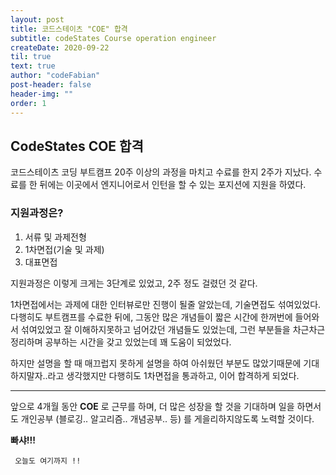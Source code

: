 ```yaml
---
layout: post
title: 코드스테이츠 "COE" 합격
subtitle: codeStates Course operation engineer
createDate: 2020-09-22
til: true
text: true
author: "codeFabian"
post-header: false
header-img: ""
order: 1
---
```


## CodeStates COE 합격

코드스테이츠 코딩 부트캠프 20주 이상의 과정을 마치고 수료를 한지 2주가 지났다.
수료를 한 뒤에는 이곳에서 엔지니어로서 인턴을 할 수 있는 포지션에 지원을 하였다.

### 지원과정은?

1. 서류 및 과제전형
2. 1차면접(기술 및 과제)
3. 대표면접

지원과정은 이렇게 크게는 3단계로 있었고, 2주 정도 걸렸던 것 같다.

1차면접에서는 과제에 대한 인터뷰로만 진행이 될줄 알았는데, 기술면접도 섞여있었다.
다행히도 부트캠프를 수료한 뒤에, 그동안 많은 개념들이 짧은 시간에 한꺼번에 들어와서 섞여있었고 잘 이해하지못하고 넘어갔던 개념들도 있었는데, 그런 부분들을 차근차근
정리하며 공부하는 시간을 갖고 있었는데 꽤 도움이 되었었다.

하지만 설명을 할 때 매끄럽지 못하게 설명을 하여 아쉬웠던 부분도 많았기때문에 기대하지말자..라고 생각했지만 다행히도 1차면접을 통과하고, 이어 합격하게 되었다.

<hr>

앞으로 4개월 동안 **COE** 로 근무를 하며, 더 많은 성장을 할 것을 기대하며 일을 하면서도 개인공부 (블로깅.. 알고리즘.. 개념공부.. 등) 를 게을리하지않도록 노력할 것이다.

**빠샤!!!**

<code> 오늘도 여기까지 !!</code>
